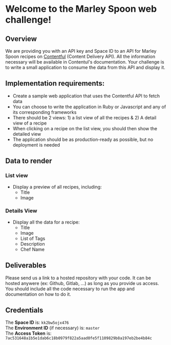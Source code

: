 # Welcome to the Marley Spoon web challenge!

## Overview

We are providing you with an API key and Space ID to an API for Marley Spoon recipes on [Contentful](https://contentful.com) (Content Delivery API). All the information necessary will be available in Contentul's documentation.
Your challenge is to write a small application to consume the data from this API and display it.

## Implementation requirements:
 - Create a sample web application that uses the Contentful API to fetch data
 - You can choose to write the application in Ruby or Javascript and any of its corresponding frameworks
 - There should be 2 views: 1) a list view of all the recipes & 2) A detail view of a recipe
 - When clicking on a recipe on the list view, you should then show the detailed view
 - The application should be as production-ready as possible, but no deployment is needed
 
## Data to render
### List view
- Display a preview of all recipes, including:
  - Title
  - Image

### Details View
- Display all the data for a recipe:
  - Title
  - Image
  - List of Tags
  - Description
  - Chef Name
  
## Deliverables
Please send us a link to a hosted repository with your code. It can be hosted anywere (ex: Github, Gitlab, ...) as long as you provide us access.
You should include all the code necessary to run the app and documentation on how to do it.
  
## Credentials

The **Space ID** is: `kk2bw5ojx476` <br/>
The **Environment ID** (if necessary) is: `master` <br/>
The **Access Token** is: `7ac531648a1b5e1dab6c18b0979f822a5aad0fe5f1109829b8a197eb2be4b84c`<br/>
